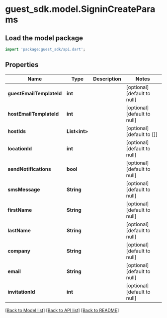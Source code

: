 # guest_sdk.model.SigninCreateParams

## Load the model package
```dart
import 'package:guest_sdk/api.dart';
```

## Properties
Name | Type | Description | Notes
------------ | ------------- | ------------- | -------------
**guestEmailTemplateId** | **int** |  | [optional] [default to null]
**hostEmailTemplateId** | **int** |  | [optional] [default to null]
**hostIds** | **List&lt;int&gt;** |  | [optional] [default to []]
**locationId** | **int** |  | [optional] [default to null]
**sendNotifications** | **bool** |  | [optional] [default to null]
**smsMessage** | **String** |  | [optional] [default to null]
**firstName** | **String** |  | [optional] [default to null]
**lastName** | **String** |  | [optional] [default to null]
**company** | **String** |  | [optional] [default to null]
**email** | **String** |  | [optional] [default to null]
**invitationId** | **int** |  | [optional] [default to null]

[[Back to Model list]](../README.md#documentation-for-models) [[Back to API list]](../README.md#documentation-for-api-endpoints) [[Back to README]](../README.md)


